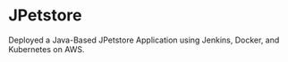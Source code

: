 # JPetstore
Deployed a Java-Based JPetstore Application using Jenkins, Docker, and Kubernetes on AWS.
